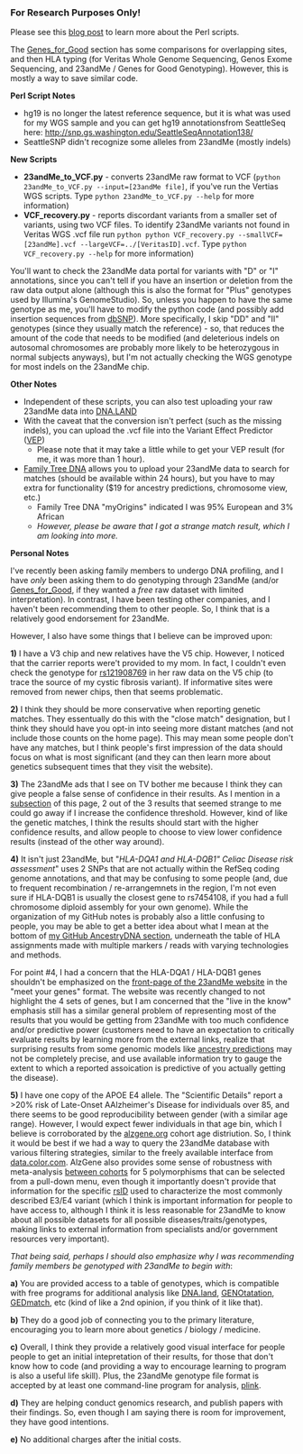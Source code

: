 ### For Research Purposes Only! ###

Please see this [blog post](http://cdwscience.blogspot.com/2012/06/my-23andme-results-getting-free-second.html) to learn more about the Perl scripts.

The [Genes_for_Good](https://github.com/cwarden45/DTC_Scripts/tree/master/Genes_for_Good) section has some comparisons for overlapping sites, and then HLA typing (for Veritas Whole Genome Sequencing, Genos Exome Sequencing, and 23andMe / Genes for Good Genotyping).  However, this is mostly a way to save similar code.

**Perl Script Notes**
- hg19 is no longer the latest reference sequence, but it is what was used for my WGS sample and you can get hg19 annotationsfrom SeattleSeq here: http://snp.gs.washington.edu/SeattleSeqAnnotation138/
- SeattleSNP didn't recognize some alleles from 23andMe (mostly indels)

**New Scripts**
- **23andMe_to_VCF.py** - converts 23andMe raw format to VCF (`python 23andMe_to_VCF.py --input=[23andMe file]`, if you've run the Vertias WGS scripts.  Type `python 23andMe_to_VCF.py --help` for more information)
- **VCF_recovery.py** - reports discordant variants from a smaller set of variants, using two VCF files.  To identify 23andMe variants not found in Veritas WGS .vcf file run `python python VCF_recovery.py --smallVCF=[23andMe].vcf --largeVCF=../[VeritasID].vcf`.  Type `python VCF_recovery.py --help` for more information)

You'll want to check the 23andMe data portal for variants with "D" or "I" annotations, since you can't tell if you have an insertion or deletion from the raw data output alone (although this is also the format for "Plus" genotypes used by Illumina's GenomeStudio).  So, unless you happen to have the same genotype as me, you'll have to modify the python code (and possibly add insertion sequences from [dbSNP](http://www.ncbi.nlm.nih.gov/snp)).  More specifically, I skip "DD" and "II" genotypes (since they usually match the reference) - so, that reduces the amount of the code that needs to be modified (and deleterious indels on autosomal chromosomes are probably more likely to be heterozygous in normal subjects anyways), but I'm not actually checking the WGS genotype for most indels on the 23andMe chip.

**Other Notes**

* Independent of these scripts, you can also test uploading your raw 23andMe data into [DNA.LAND](https://dna.land/)
* With the caveat that the conversion isn't perfect (such as the missing indels), you can upload the .vcf file into the Variant Effect Predictor ([VEP](http://grch37.ensembl.org/Homo_sapiens/Tools/VEP))
  * Please note that it may take a little while to get your VEP result (for me, it was more than 1 hour).
* [Family Tree DNA](https://www.familytreedna.com/) allows you to upload your 23andMe data to search for matches (should be available within 24 hours), but you have to may extra for functionality ($19 for ancestry predictions, chromosome view, etc.)
  * Family Tree DNA "myOrigins" indicated I was 95% European and 3% African
  * *However, please be aware that I got a strange match result, which I am looking into more.*
  
**Personal Notes**
  
I've recently been asking family members to undergo DNA profiling, and I have *only* been asking them to do genotyping through 23andMe (and/or [Genes_for_Good](https://genesforgood.sph.umich.edu/), if they wanted a *free* raw dataset with limited interpretation).  In contrast, I have been testing other companies, and I haven't been recommending them to other people.  So, I think that is a relatively good endorsement for 23andMe.
  
However, I also have some things that I believe can be improved upon:

**1)** I have a V3 chip and new relatives have the V5 chip.  However, I noticed that the carrier reports were't provided to my mom.  In fact, I couldn't even check the genotype for [rs121908769](https://www.ncbi.nlm.nih.gov/snp/rs121908769#variant_details) in her raw data on the V5 chip (to trace the source of my cystic fibrosis variant).  If informative sites were removed from newer chips, then that seems problematic.

**2)** I think they should be more conservative when reporting genetic matches.  They essentually do this with the "close match" designation, but I think they should have you opt-in into seeing more distant matches (and not include those counts on the home page).  This may mean some people don't have any matches, but I think people's first impression of the data should focus on what is most significant (and they can then learn more about genetics subsequent times that they visit the website).

**3)** The 23andMe ads that I see on TV bother me because I think they can give people a false sense of confidence in their results.  As I mention in a [subsection](https://github.com/cwarden45/DTC_Scripts/tree/master/23andMe/Ancestry_plus_1000_Genomes) of this page, 2 out of the 3 results that seemed strange to me could go away if I increase the confidence threshold.  However, kind of like the genetic matches, I think the results should start with the higher confidence results, and allow people to choose to view lower confidence results (instead of the other way around).

**4)** It isn't just 23andMe, but "*HLA-DQA1 and HLA-DQB1" Celiac Disease risk assessment*" uses 2 SNPs that are not actually within the RefSeq coding genome annotations, and that may be confusing to some people (and, due to frequent recombination / re-arrangemnets in the region, I'm not even sure if HLA-DQB1 is usually the closest gene to rs7454108, if you had a full chromosome diploid assembly for your own genome).  While the organization of my GitHub notes is probably also a little confusing to people, you may be able to get a better idea about what I mean at the bottom of [my GitHub AncestryDNA section](https://github.com/cwarden45/DTC_Scripts/tree/master/AncestryDNA), underneath the table of HLA assignments made with multiple markers / reads with varying technologies and methods.

For point #4, I had a concern that  the HLA-DQA1 / HLA-DQB1 genes shouldn't be emphasized on the [front-page of the 23andMe website](https://www.23andme.com/) in the "meet your genes" format.  The website was recently changed to not highlight the 4 sets of genes, but I am concerned that the "live in the know" emphasis still has a similar general problem of representing most of the results that you would be getting from 23andMe with too much confidence and/or predictive power (customers need to have an expectation to critically evaluate results by learning more from the external links, realize that surprising results from some genomic models like [ancestry predictions](https://github.com/cwarden45/DTC_Scripts/tree/master/23andMe/Ancestry_plus_1000_Genomes) may not be completely precise, and use available information try to gauge the extent to which a reported assoication is predictive of you actually getting the disease).

**5)** I have one copy of the APOE E4 allele.  The "Scientific Details" report a >20% risk of Late-Onset AAlzheimer's Disease for individuals over 85, and there seems to be good reproducibility between gender (with a similar age range).  However, I would expect fewer individuals in that age bin, which I believe is corroborated by the [alzgene.org](http://www.alzgene.org/geneoverview.asp?geneid=85) cohort age distriution.  So, I think it would be best if we had a way to query the 23andMe database with various filtering strategies, similar to the freely available interface from [data.color.com](https://data.color.com/).  AlzGene also provides some sense of robustness with meta-analysis [between cohorts](http://www.alzgene.org/meta.asp?geneID=85) for 5 polymorphisms that can be selected from a pull-down menu, even though it importantly doesn't provide that information for the specific [rsID](https://www.ncbi.nlm.nih.gov/snp/rs429358) used to characterize the most commonly described E3/E4 variant (which I think is important information for people to have access to, although I think it is less reasonable for 23andMe to know about all possible datasets for all possible diseases/traits/genotypes, making links to external information from specialists and/or government resources very important).

*That being said, perhaps I should also emphasize why I was recommending family members be genotyped with 23andMe to begin with*:

**a)** You are provided access to a table of genotypes, which is compatible with free programs for additional analysis like [DNA.land](https://dna.land/), [GENOtatation](http://genotation.stanford.edu/), [GEDmatch](https://genesis.gedmatch.com/login1.php), etc (kind of like a 2nd opinion, if you think of it like that).

**b)** They do a good job of connecting you to the primary literature, encouraging you to learn more about genetics / biology / medicine.

**c)** Overall, I think they provide a relatively good visual interface for people people to get an initial intepretation of their results, for those that don't know how to code (and providing a way to encourage learning to program is also a useful life skill).  Plus, the 23andMe genotype file format is accepted by at least one command-line program for analysis, [plink](https://www.cog-genomics.org/plink2/input).

**d)** They are helping conduct genomics research, and publish papers with their findings.  So, even though I am saying there is room for improvement, they have good intentions.

**e)** No additional charges after the initial costs.
